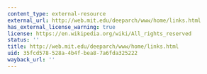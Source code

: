 ```yaml
---
content_type: external-resource
external_url: http://web.mit.edu/deeparch/www/home/links.html
has_external_license_warning: true
license: https://en.wikipedia.org/wiki/All_rights_reserved
status: ''
title: http://web.mit.edu/deeparch/www/home/links.html
uid: 35fcd578-528a-4b4f-bea8-7a6fda325222
wayback_url: ''
---
```

